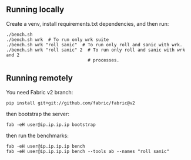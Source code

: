 ## Running locally

Create a venv, install requirements.txt dependencies, and then run:

    ./bench.sh
    ./bench.sh wrk  # To run only wrk suite
    ./bench.sh wrk "roll sanic"  # To run only roll and sanic with wrk.
    ./bench.sh wrk "roll sanic" 2  # To run only roll and sanic with wrk and 2
                                   # processes.


## Running remotely

You need Fabric v2 branch:

    pip install git+git://github.com/fabric/fabric@v2

then bootstrap the server:

    fab -eH user@ip.ip.ip.ip bootstrap

then run the benchmarks:

    fab -eH user@ip.ip.ip.ip bench
    fab -eH user@ip.ip.ip.ip bench --tools ab --names "roll sanic"
